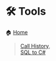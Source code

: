# 🛠 Tools
🏠 [Home](https://alexchorvadi.github.io/ConvertSqlToCSharpParameter/)
> [Call History](https://alexchorvadi.github.io/ConvertSqlToCSharpParameter/CallHistory.html),\
> [SQL to C#](https://alexchorvadi.github.io/ConvertSqlToCSharpParameter/SqlToCSharpPara.html)

